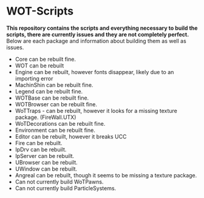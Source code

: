 # WOT-Scripts

**This repository contains the scripts and everything necessary to build the scripts, there are currently issues and they are not completely perfect.**
Below are each package and information about building them as well as issues.

- Core can be rebuilt fine.
- WOT can be rebuilt
- Engine can be rebuilt, however fonts disappear, likely due to an importing error
- MachinShin can be rebuilt fine.
- Legend can be rebuilt fine.
- WOTBase can be rebuilt fine.
- WOTBrowser can be rebuilt fine.
- WoTTraps - can be rebuilt, however it looks for a missing texture package. (FireWall.UTX)
- WoTDecorations can be rebuilt fine.
- Environment can be rebuilt fine.
- Editor can be rebuilt, however it breaks UCC
- Fire can be rebuilt.
- IpDrv can be rebuilt.
- IpServer can be rebuilt.
- UBrowser can be rebuilt.
- UWindow can be rebuilt.
- Angreal can be rebuilt, though it seems to be missing a texture package.
- Can not currently build WoTPawns.
- Can not currently build ParticleSystems.
